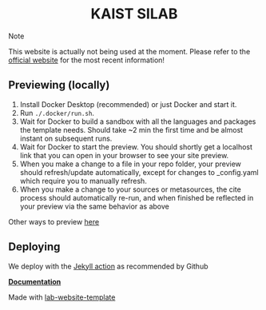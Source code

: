 <h1 align="center">KAIST SILAB</h1>

> [!NOTE]  
> This website is actually not being used at the moment. Please refer to the [official website](http://silab.kaist.ac.kr/) for the most recent information!

## Previewing (locally)
1. Install Docker Desktop (recommended) or just Docker and start it.
2. Run `./.docker/run.sh`.
3. Wait for Docker to build a sandbox with all the languages and packages the template needs. Should take ~2 min the first time and be almost instant on subsequent runs.
4. Wait for Docker to start the preview. You should shortly get a localhost link that you can open in your browser to see your site preview.
5. When you make a change to a file in your repo folder, your preview should refresh/update automatically, except for changes to _config.yaml which require you to manually refresh.
6. When you make a change to your sources or metasources, the cite process should automatically re-run, and when finished be reflected in your preview via the same behavior as above

Other ways to preview [here](https://greene-lab.gitbook.io/lab-website-template-docs/getting-started/preview-your-site#on-your-computer-locally)

## Deploying

We deploy with the [Jekyll action](https://github.com/kaist-silab/website/blob/main/.github/workflows/jekyll.yml) as recommended by Github


[**Documentation**](https://greene-lab.gitbook.io/lab-website-template-docs)

Made with [lab-website-template](https://github.com/greenelab/lab-website-template)
